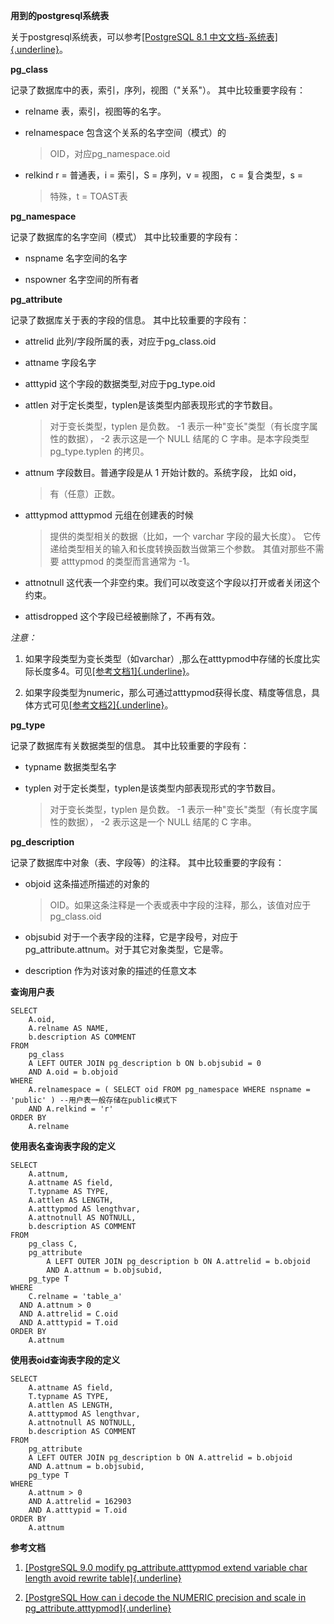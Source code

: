**用到的postgresql系统表**

关于postgresql系统表，可以参考[[PostgreSQL 8.1
中文文档-系统表]{.underline}](http://www.php100.com/manual/PostgreSQL8/catalogs.html)。

**pg_class**

记录了数据库中的表，索引，序列，视图（"关系"）。
其中比较重要字段有：

-   relname 表，索引，视图等的名字。

-   relnamespace 包含这个关系的名字空间（模式）的
    > OID，对应pg_namespace.oid

-   relkind r = 普通表，i = 索引，S = 序列，v = 视图， c = 复合类型，s =
    > 特殊，t = TOAST表

**pg_namespace**

记录了数据库的名字空间（模式）
其中比较重要的字段有：

-   nspname 名字空间的名字

-   nspowner 名字空间的所有者

**pg_attribute**

记录了数据库关于表的字段的信息。
其中比较重要的字段有：

-   attrelid 此列/字段所属的表，对应于pg_class.oid

-   attname 字段名字

-   atttypid 这个字段的数据类型,对应于pg_type.oid

-   attlen 对于定长类型，typlen是该类型内部表现形式的字节数目。
    > 对于变长类型，typlen 是负数。 -1
    > 表示一种"变长"类型（有长度字属性的数据）， -2 表示这是一个 NULL
    > 结尾的 C 字串。是本字段类型 pg_type.typlen 的拷贝。

-   attnum 字段数目。普通字段是从 1 开始计数的。系统字段， 比如 oid，
    > 有（任意）正数。

-   atttypmod atttypmod 元组在创建表的时候
    > 提供的类型相关的数据（比如，一个 varchar 字段的最大长度）。
    > 它传递给类型相关的输入和长度转换函数当做第三个参数。
    > 其值对那些不需要 atttypmod 的类型而言通常为 -1。

-   attnotnull 这代表一个非空约束。我们可以改变这个字段以打开或者关闭这个约束。

-   attisdropped 这个字段已经被删除了，不再有效。

*注意：*

1.  如果字段类型为变长类型（如varchar）,那么在atttypmod中存储的长度比实际长度多4。可见[[参考文档1]{.underline}](http://blog.163.com/digoal@126/blog/static/163877040201351743331312/)。

2.  如果字段类型为numeric，那么可通过atttypmod获得长度、精度等信息，具体方式可见[[参考文档2]{.underline}](http://blog.163.com/digoal@126/blog/static/163877040201371763839672/)。

**pg_type**

记录了数据库有关数据类型的信息。
其中比较重要的字段有：

-   typname 数据类型名字

-   typlen 对于定长类型，typlen是该类型内部表现形式的字节数目。
    > 对于变长类型，typlen 是负数。 -1
    > 表示一种"变长"类型（有长度字属性的数据）， -2 表示这是一个 NULL
    > 结尾的 C 字串。

**pg_description**

记录了数据库中对象（表、字段等）的注释。
其中比较重要的字段有：

-   objoid 这条描述所描述的对象的
    > OID。如果这条注释是一个表或表中字段的注释，那么，该值对应于pg_class.oid

-   objsubid 对于一个表字段的注释，它是字段号，对应于pg_attribute.attnum。对于其它对象类型，它是零。

-   description 作为对该对象的描述的任意文本

**查询用户表**

```postgresql
SELECT 
	A.oid,
	A.relname AS NAME,
	b.description AS COMMENT 
FROM
	pg_class
	A LEFT OUTER JOIN pg_description b ON b.objsubid = 0 
	AND A.oid = b.objoid 
WHERE
	A.relnamespace = ( SELECT oid FROM pg_namespace WHERE nspname = 'public' ) --用户表一般存储在public模式下
	AND A.relkind = 'r' 
ORDER BY
	A.relname
```

**使用表名查询表字段的定义**
```postgresql
SELECT
    A.attnum,
    A.attname AS field,
    T.typname AS TYPE,
    A.attlen AS LENGTH,
    A.atttypmod AS lengthvar,
    A.attnotnull AS NOTNULL,
    b.description AS COMMENT
FROM
    pg_class C,
    pg_attribute
        A LEFT OUTER JOIN pg_description b ON A.attrelid = b.objoid
        AND A.attnum = b.objsubid,
    pg_type T
WHERE
    C.relname = 'table_a'
  AND A.attnum > 0
  AND A.attrelid = C.oid
  AND A.atttypid = T.oid
ORDER BY
    A.attnum
```


**使用表oid查询表字段的定义**

```postgresql
SELECT 
	A.attname AS field,
	T.typname AS TYPE,
	A.attlen AS LENGTH,
	A.atttypmod AS lengthvar,
	A.attnotnull AS NOTNULL,
	b.description AS COMMENT 
FROM
	pg_attribute
	A LEFT OUTER JOIN pg_description b ON A.attrelid = b.objoid 
	AND A.attnum = b.objsubid,
	pg_type T 
WHERE
	A.attnum > 0 
	AND A.attrelid = 162903 
	AND A.atttypid = T.oid 
ORDER BY
	A.attnum
```

**参考文档**

1.  [[PostgreSQL 9.0 modify pg_attribute.atttypmod extend variable char
    length avoid rewrite
    table]{.underline}](http://blog.163.com/digoal@126/blog/static/163877040201351743331312/)

2.  [[PostgreSQL How can i decode the NUMERIC precision and scale in
    pg_attribute.atttypmod]{.underline}](http://blog.163.com/digoal@126/blog/static/163877040201371763839672/)
